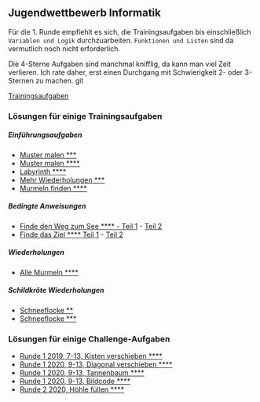 ## Jugendwettbewerb Informatik

Für die 1. Runde empfiehlt es sich, die Trainingsaufgaben bis einschließlich 
`Variablen und Logik` durchzuarbeiten. `Funktionen und Listen` sind da vermutlich noch
nicht erforderlich.

Die 4-Sterne Aufgaben sind manchmal knifflig, da kann man viel Zeit verlieren. Ich rate daher, erst
einen Durchgang mit Schwierigkeit 2- oder 3-Sternen zu machen.
git

[Trainingsaufgaben](https://jwinf.de/contest/?filter=open)


### Lösungen für einige Trainingsaufgaben

##### Einführungsaufgaben

* [Muster malen ***](https://youtu.be/9OQZNqgCZr0)
* [Muster malen ****](https://youtu.be/3GsRVJHncBI)
* [Labyrinth ****](https://youtu.be/JmVyJHTA0rg)
* [Mehr Wiederholungen ***](https://youtu.be/qw2duMDOht8)
* [Murmeln finden ****](https://youtu.be/KY5n8UvQbL8)


##### Bedingte Anweisungen

* [Finde den Weg zum See **** - Teil 1](https://youtu.be/NqzblbEeFWI) - [Teil 2](https://youtu.be/BJRWdUek4Yo)
* [Finde das Ziel **** Teil 1](https://youtu.be/VJNxpL2FGw8) - [Teil 2](https://youtu.be/0UJKFQ5xN4U)


##### Wiederholungen

* [Alle Murmeln ****](https://youtu.be/8pexoQt4adg)

##### Schildkröte Wiederholungen

* [Schneeflocke **](https://youtu.be/V5vlW5HpTMM)
* [Schneeflocke ***](https://youtu.be/kOW3v_OcYhE)

### Lösungen für einige Challenge-Aufgaben

* [Runde 1 2019, 7-13, Kisten verschieben ****](https://youtu.be/Br1NTMCsFE8)
* [Runde 1 2020, 9-13, Diagonal verschieben ****](https://youtu.be/CpAANG502aM)
* [Runde 1 2020, 9-13, Tannenbaum ****](https://youtu.be/jYy0vt45edw)
* [Runde 1 2020, 9-13, Bildcode ****](https://youtu.be/CVrLfLfxIC8)
* [Runde 2 2020, Höhle füllen ****](https://youtu.be/Eex_FRz3_IY)







